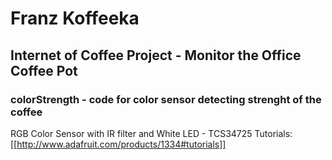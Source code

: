 # Franz Koffeeka

## Internet of Coffee Project - Monitor the Office Coffee Pot

### colorStrength - code for color sensor detecting strenght of the coffee
RGB Color Sensor with IR filter and White LED - TCS34725
 Tutorials: [[http://www.adafruit.com/products/1334#tutorials]]
